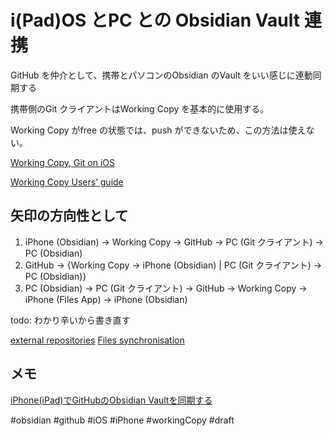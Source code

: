 # i(Pad)OS とPC との Obsidian Vault 連携

GitHub を仲介として、携帯とパソコンのObsidian のVault をいい感じに連動同期する

携帯側のGit クライアントはWorking Copy を基本的に使用する。

Working Copy がfree の状態では、push ができないため、この方法は使えない。

[Working Copy, Git on iOS](https://workingcopy.app/)

[Working Copy Users’ guide](https://workingcopyapp.com/users-guide)


## 矢印の方向性として

1. iPhone (Obsidian) -> Working Copy -> GitHub -> PC (Git クライアント) -> PC (Obsidian)
1. GitHub -> {Working Copy -> iPhone (Obsidian) | PC (Git クライアント) -> PC (Obsidian)}
1. PC (Obsidian) -> PC (Git クライアント) -> GitHub -> Working Copy -> iPhone (Files App) -> iPhone (Obsidian)

todo: わかり辛いから書き直す

[external repositories](https://workingcopyapp.com/manual/external-repos)
[Files synchronisation](https://workingcopyapp.com/manual/files-sync)





## メモ

[iPhone(iPad)でGitHubのObsidian Vaultを同期する](https://zenn.dev/k1nsenka/articles/cec6bb05b33f36)


#obsidian #github #iOS #iPhone #workingCopy #draft
